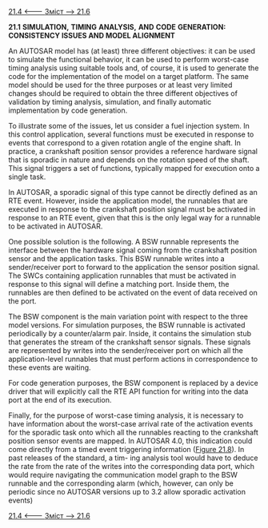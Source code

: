 [21.4 <--- ](21_4.md) [   Зміст   ](README.md) [--> 21.6](21_6.md)

**21.1**     **SIMULATION,** **TIMING** **ANALYSIS,** **AND** **CODE** **GENERATION:** **CONSISTENCY ISSUES AND MODEL ALIGNMENT**

An AUTOSAR model has (at least) three different objectives: it can be used to simulate the functional behavior, it can be used to perform worst-case timing analysis using suitable tools and, of course, it is used to generate the code for the implementation of the model on a target platform. The same model should be used for the three purposes or at least very limited changes should be required to obtain the three different objectives of validation by timing analysis, simulation, and finally automatic implementation by code generation.

To illustrate some of the issues, let us consider a fuel injection system. In this control application, several functions must be executed in response to events that correspond to a given rotation angle of the engine shaft. In practice, a crankshaft position sensor provides a reference hardware signal that is sporadic in nature and depends on the rotation speed of the shaft. This signal triggers a set of functions, typically mapped for execution onto a single task.

In AUTOSAR, a sporadic signal of this type cannot be directly defined as an RTE event. However, inside the application model, the runnables that are executed in response to the crankshaft position signal must be activated in response to an RTE event, given that this is the only legal way for a runnable to be activated in AUTOSAR.

One possible solution is the following. A BSW runnable represents the interface between the hardware signal coming from the crankshaft position sensor and the application tasks. This BSW runnable writes into a sender/receiver port to forward to the application the sensor position signal. The SWCs containing application runnables that must be activated in response to this signal will define a matching port. Inside them, the runnables are then defined to be activated on the event of data received on the port.

The BSW component is the main variation point with respect to the three model versions. For simulation purposes, the BSW runnable is activated periodically by a counter/alarm pair. Inside, it contains the simulation stub that generates the stream of the crankshaft sensor signals. These signals are represented by writes into the sender/receiver port on which all the application-level runnables that must perform actions in correspondence to these events are waiting.

For code generation purposes, the BSW component is replaced by a device driver that will explicitly call the RTE API function for writing into the data port at the end of its execution.

Finally, for the purpose of worst-case timing analysis, it is necessary to have information about the worst-case arrival rate of the activation events for the sporadic task onto which all the runnables reacting to the crankshaft position sensor events are mapped. In AUTOSAR 4.0, this indication could come directly from a timed event triggering information ([Figure 21.8](#_bookmark128)). In past releases of the standard, a tim- ing analysis tool would have to deduce the rate from the rate of the writes into the corresponding data port, which would require navigating the communication model graph to the BSW runnable and the corresponding alarm (which, however, can only be periodic since no AUTOSAR versions up to 3.2 allow sporadic activation events)

[21.4 <--- ](21_4.md) [   Зміст   ](README.md) [--> 21.6](21_6.md)